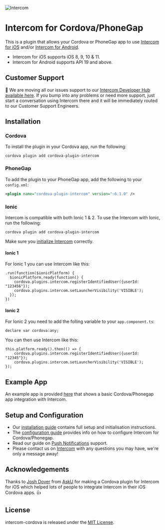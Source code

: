 ![Intercom](Example/www/img/Intercom_logo-github.png)

# Intercom for Cordova/PhoneGap

This is a plugin that allows your Cordova or PhoneGap app to use [Intercom for iOS](https://github.com/intercom/intercom-ios) and/or [Intercom for Android](https://github.com/intercom/intercom-android).

* Intercom for iOS supports iOS 8, 9, 10  & 11.
* Intercom for Android supports API 19 and above.

## Customer Support
👋 We are moving all our issues support to our [Intercom Developer Hub available here](https://developers.intercom.com/docs/intercom-mobile-installation?utm_source=github&utm_campaign=cordova-help). If you bump into any problems or need more support, just start a conversation using Intercom there and it will be immediately routed to our Customer Support Engineers.

## Installation

### Cordova

To install the plugin in your Cordova app, run the following:
```script
cordova plugin add cordova-plugin-intercom
```
### PhoneGap

To add the plugin to your PhoneGap app, add the following to your `config.xml`:
```xml
<plugin name="cordova-plugin-intercom" version="~6.1.0" />
```
### Ionic

Intercom is compatible with both Ionic 1 & 2. To use the Intercom with Ionic, run the following:
```script
cordova plugin add cordova-plugin-intercom
```
Make sure you [initialize Intercom](https://developers.intercom.com/docs/cordova-phonegap-installation#section-step-2-initialize-intercom) correctly.
#### Ionic 1
For Ionic 1 you can use Intercom like this:
```
.run(function($ionicPlatform) {
  $ionicPlatform.ready(function() {
    cordova.plugins.intercom.registerIdentifiedUser({userId: "123456"});
    cordova.plugins.intercom.setLauncherVisibility('VISIBLE');
  });
})
```


#### Ionic 2
For Ionic 2 you need to add the folling variable to your `app.component.ts`:

`declare var cordova:any;`

You can then use Intercom like this:

```
this.platform.ready().then(() => {
    cordova.plugins.intercom.registerIdentifiedUser({userId: "12345"});
    cordova.plugins.intercom.setLauncherVisibility('VISIBLE');
});
```

## Example App

An example app is provided [here](https://github.com/intercom/intercom-cordova/tree/master/Example) that shows a basic Cordova/Phonegap app integration with Intercom.

## Setup and Configuration

* Our [installation guide](https://developers.intercom.com/docs/cordova-phonegap-installation) contains full setup and initialisation instructions.
* The [configuration guide](https://developers.intercom.com/docs/cordova-phonegap-configuration) provides info on how to configure Intercom for Cordova/Phonegap.
* Read our guide on [Push Notifications](https://developers.intercom.com/docs/cordova-phonegap-push-notifications) support.
* Please contact us on [Intercom](https://www.intercom.com/) with any questions you may have, we're only a message away!


## Acknowledgements

Thanks to [Josh Dover](https://github.com/joshdover) from [AskU](http://www.asku.co/) for making a Cordova plugin for Intercom for iOS which helped lots of people to integrate Intercom in their iOS Cordova apps. 👍

## License

intercom-cordova is released under the [MIT License](http://www.opensource.org/licenses/MIT).
